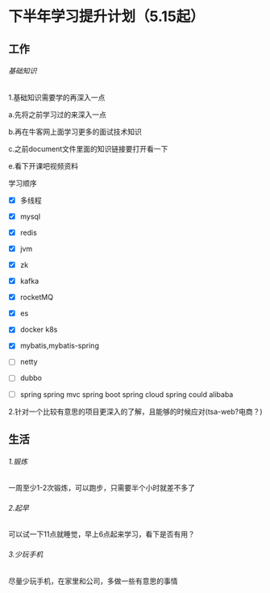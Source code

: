 # 					下半年学习提升计划（5.15起）

## 工作

###### 基础知识

1.基础知识需要学的再深入一点

 a.先将之前学习过的来深入一点

 b.再在牛客网上面学习更多的面试技术知识

 c.之前document文件里面的知识链接要打开看一下

 e.看下开课吧视频资料

   学习顺序

- [x] 多线程

- [x] mysql

- [x] redis

- [x] jvm

- [x] zk

- [x] kafka

- [x] rocketMQ

- [x] es 

- [x] docker k8s

- [x] mybatis,mybatis-spring

- [ ] netty

- [ ] dubbo

- [ ] spring spring mvc spring boot spring cloud spring could alibaba

  


2.针对一个比较有意思的项目更深入的了解，且能够的时候应对(tsa-web?电商？)



## 生活

###### 1.锻炼

一周至少1-2次锻炼，可以跑步，只需要半个小时就差不多了

###### 2.起早

可以试一下11点就睡觉，早上6点起来学习，看下是否有用？

###### 3.少玩手机

尽量少玩手机，在家里和公司，多做一些有意思的事情

